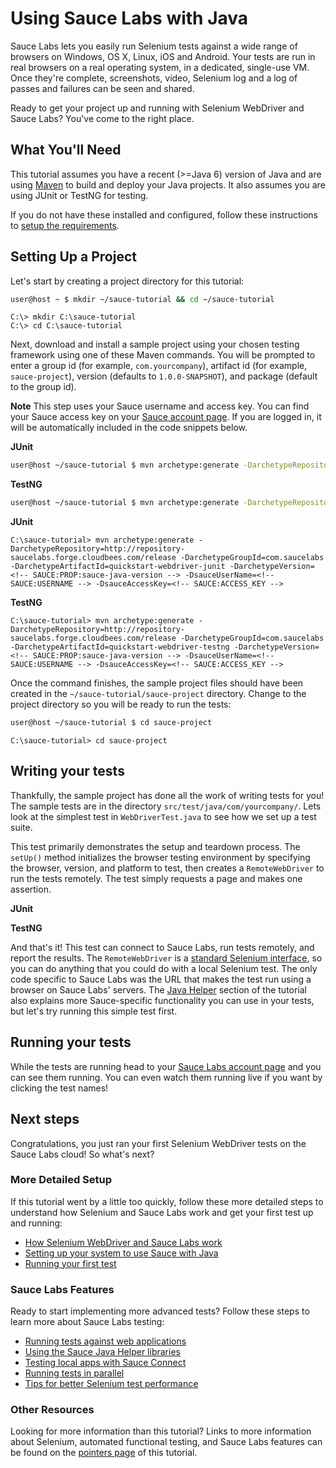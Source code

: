 Using Sauce Labs with Java
============

Sauce Labs lets you easily run Selenium tests against a wide range of
browsers on Windows, OS X, Linux, iOS and Android. Your tests are run
in real browsers on a real operating system, in a dedicated,
single-use VM. Once they're complete, screenshots, video, Selenium log
and a log of passes and failures can be seen and shared.

Ready to get your project up and running with Selenium WebDriver and Sauce
Labs? You've come to the right place.


What You'll Need
----

This tutorial assumes you have a recent (&gt;=Java 6) version of Java
and are using [Maven](http://maven.apache.org) to build and deploy
your Java projects. It also assumes you are using JUnit or TestNG for
testing.

If you do not have these installed and configured, follow these
instructions to [setup the requirements](##09-Requirements.md##).


Setting Up a Project
----

Let's start by creating a project directory for this tutorial:

<!-- SAUCE:BEGIN_PLATFORM:MAC|LINUX -->
<a id="maven_mac"></a><a id="maven_linux"></a>
```bash
user@host ~ $ mkdir ~/sauce-tutorial && cd ~/sauce-tutorial
```
<!-- SAUCE:END_PLATFORM -->
<!-- SAUCE:BEGIN_PLATFORM:WIN -->
<a id="maven_win"></a>

    C:\> mkdir C:\sauce-tutorial
    C:\> cd C:\sauce-tutorial
<!-- SAUCE:END_PLATFORM -->

Next, download and install a sample project using your chosen testing
framework using one of these Maven commands.
You will be prompted to enter a group id (for example,
`com.yourcompany`), artifact id (for example, `sauce-project`),
version (defaults to `1.0.0-SNAPSHOT`), and package (default to the
group id).

**Note** This step uses
your Sauce username and access key. You can find your Sauce access key
on your [Sauce account page](https://saucelabs.com/account). If you
are logged in, it will be automatically included in the code snippets
below.

<!-- SAUCE:LOGIN -->

<!-- SAUCE:BEGIN_PLATFORM:MAC|LINUX -->
**JUnit**

```bash
user@host ~/sauce-tutorial $ mvn archetype:generate -DarchetypeRepository=http://repository-saucelabs.forge.cloudbees.com/release -DarchetypeGroupId=com.saucelabs -DarchetypeArtifactId=quickstart-webdriver-junit -DarchetypeVersion=<!-- SAUCE:PROP:sauce-java-version --> -DsauceUserName=<!-- SAUCE:USERNAME --> -DsauceAccessKey=<!-- SAUCE:ACCESS_KEY -->
```

**TestNG**

```bash
user@host ~/sauce-tutorial $ mvn archetype:generate -DarchetypeRepository=http://repository-saucelabs.forge.cloudbees.com/release -DarchetypeGroupId=com.saucelabs -DarchetypeArtifactId=quickstart-webdriver-testng -DarchetypeVersion=<!-- SAUCE:PROP:sauce-java-version --> -DsauceUserName=<!-- SAUCE:USERNAME --> -DsauceAccessKey=<!-- SAUCE:ACCESS_KEY -->
```

<!-- SAUCE:END_PLATFORM -->
<!-- SAUCE:BEGIN_PLATFORM:WIN -->
**JUnit**

	C:\sauce-tutorial> mvn archetype:generate -DarchetypeRepository=http://repository-saucelabs.forge.cloudbees.com/release -DarchetypeGroupId=com.saucelabs -DarchetypeArtifactId=quickstart-webdriver-junit -DarchetypeVersion=<!-- SAUCE:PROP:sauce-java-version --> -DsauceUserName=<!-- SAUCE:USERNAME --> -DsauceAccessKey=<!-- SAUCE:ACCESS_KEY -->

**TestNG**

	C:\sauce-tutorial> mvn archetype:generate -DarchetypeRepository=http://repository-saucelabs.forge.cloudbees.com/release -DarchetypeGroupId=com.saucelabs -DarchetypeArtifactId=quickstart-webdriver-testng -DarchetypeVersion=<!-- SAUCE:PROP:sauce-java-version --> -DsauceUserName=<!-- SAUCE:USERNAME --> -DsauceAccessKey=<!-- SAUCE:ACCESS_KEY -->

<!-- SAUCE:END_PLATFORM -->

Once the command finishes, the sample project files should have been
created in the `~/sauce-tutorial/sauce-project`
directory. Change to the project directory so you will be ready to run
the tests:

<!-- SAUCE:BEGIN_PLATFORM:MAC|LINUX -->
```bash
user@host ~/sauce-tutorial $ cd sauce-project
```
<!-- SAUCE:END_PLATFORM -->

<!-- SAUCE:BEGIN_PLATFORM:WIN -->
    C:\sauce-tutorial> cd sauce-project
<!-- SAUCE:END_PLATFORM -->


Writing your tests
---

Thankfully, the sample project has done all the work of writing tests
for you! The sample tests are in the directory
`src/test/java/com/yourcompany/`. Lets look at the simplest test in
`WebDriverTest.java` to see how we set up a test suite.

This test primarily demonstrates the setup and teardown process. The
`setUp()` method initializes the browser testing environment by specifying the
browser, version, and platform to test, then creates a
`RemoteWebDriver` to run the tests remotely. The test simply requests a
page and makes one assertion.

**JUnit**

<!-- SAUCE:INCLUDE:junit_basic_test -->

**TestNG**

<!-- SAUCE:INCLUDE:testng_basic_test -->

And that's it! This test can connect to Sauce Labs, run tests
remotely, and report the results. The `RemoteWebDriver` is a [standard
Selenium
interface](http://selenium.googlecode.com/git/docs/api/java/index.html?org/openqa/selenium/remote/RemoteWebDriver.html),
so you can do anything that you could do with a
local Selenium test. The only code specific to Sauce Labs was the URL
that makes the test run using a browser on Sauce Labs' servers. The
[Java Helper](##04-Java-Helper.md##) section of the
tutorial also explains more Sauce-specific functionality you can use in your
tests, but let's try running this simple test first.


Running your tests
---

<!-- SAUCE:INCLUDE:run_maven -->

While the tests are running head to your [Sauce Labs account
page](https://saucelabs.com/account) and you can see them running.
You can even watch them running live if you want by clicking the test names!


Next steps
---
<a name="complete"></a>
Congratulations, you just ran your first Selenium WebDriver tests on
the Sauce Labs cloud! So what's next?

### More Detailed Setup

If this tutorial went by a little too quickly, follow these more
detailed steps to understand how Selenium and Sauce Labs work and get
your first test up and running:

* [How Selenium WebDriver and Sauce Labs work](##01-Selenium.md##)
* [Setting up your system to use Sauce with Java](##02-Setup.md##)
* [Running your first test](##03-First-Test.md##)

### Sauce Labs Features

Ready to start implementing more advanced tests? Follow these steps to
learn more about Sauce Labs testing:

* [Running tests against web applications](##04-Testing-Apps.md##)
* [Using the Sauce Java Helper libraries](##04-Java-Helper.md##)
* [Testing local apps with Sauce Connect](##05-Sauce-Connect.md##)
* [Running tests in parallel](##06-Parallelism.md##)
* [Tips for better Selenium test performance](##07-Tips.md##)

### Other Resources

Looking for more information than this tutorial? Links to more
information about Selenium, automated functional testing, and Sauce
Labs features can be found on the [pointers page](##08-Info.md##) of
this tutorial.
